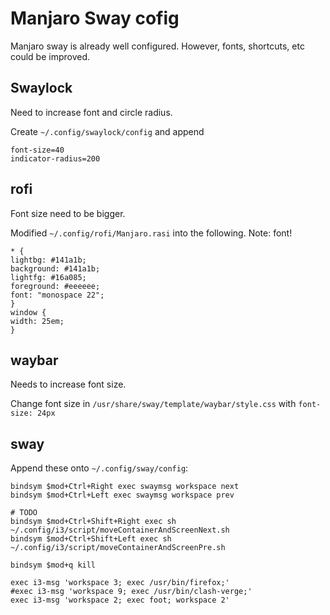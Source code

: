 # Manjaro Sway cofig

Manjaro sway is  already well configured. 
However, fonts, shortcuts, etc could be improved.

## Swaylock

Need to increase font and circle radius.

Create `~/.config/swaylock/config` and append

```
font-size=40
indicator-radius=200
```

## rofi

Font size need to be bigger. 

Modified `~/.config/rofi/Manjaro.rasi` into the following. Note: font!

```
* {
lightbg: #141a1b;
background: #141a1b;
lightfg: #16a085;
foreground: #eeeeee;
font: "monospace 22";
}
window {
width: 25em;
}
``` 

## waybar 

Needs to increase font size. 

Change font size in `/usr/share/sway/template/waybar/style.css` 
with `font-size: 24px`

## sway

Append these onto `~/.config/sway/config`:

```
bindsym $mod+Ctrl+Right exec swaymsg workspace next
bindsym $mod+Ctrl+Left exec swaymsg workspace prev

# TODO
bindsym $mod+Ctrl+Shift+Right exec sh ~/.config/i3/script/moveContainerAndScreenNext.sh
bindsym $mod+Ctrl+Shift+Left exec sh ~/.config/i3/script/moveContainerAndScreenPre.sh

bindsym $mod+q kill

exec i3-msg 'workspace 3; exec /usr/bin/firefox;'
#exec i3-msg 'workspace 9; exec /usr/bin/clash-verge;'
exec i3-msg 'workspace 2; exec foot; workspace 2'
```
